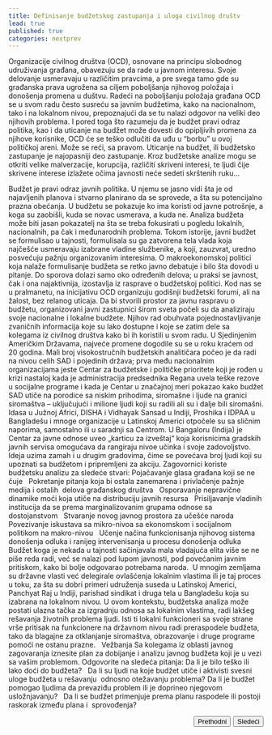 ```yaml
---
title: Definisanje budžetskog zastupanja i uloga civilnog društv
lead: true
published: true
categories: nextprev
---
```


Organizacije civilnog društva (OCD), osnovane na principu slobodnog udruživanja građana, obavezuju se da rade u javnom interesu. Svoje delovanje usmeravaju u različitim pravcima, a pre svega tamo gde su građanska prava ugrožena sa ciljem poboljšanja njihovog položaja i donošenja promena u duštvu. Radeći na poboljšanju položaja građana OCD se u svom radu često susreću sa javnim budžetima, kako na nacionalnom, tako i na lokalnom nivou, prepoznajući da se tu nalazi odgovor na veliki deo njihovih problema. 
I pored toga što razumeju da je budžet pravi odraz politika, kao i da uticanje na budžet može dovesti do opipljivih promena za njihove korisnike, OCD će se teško odlučiti da uđu u “borbu” u ovoj političkoj areni. Može se reći, sa pravom. Uticanje na budžet, ili budžetsko zastupanje je najopasniji deo zastupanje. Kroz budžetske analize mogu se otkriti velike malverzacije, korupcija, različiti skriveni interesi, te ljudi čije skrivene interese izlažete očima javnosti neće sedeti skrštenih ruku…

Budžet je pravi odraz javnih politika. U njemu se jasno vidi šta je od najavljenih planova i stvarno planirano da se sprovede, a šta su potencijalno prazna obećanja. U budžetu se pokazuje ko ima koristi od javne potrošnje, a koga su zaobišli, kuda se novac usmerava, a kuda ne. Analiza budžeta može biti jasan pokazatelj na šta se treba fokusirati u pogledu lokalnih, nacionalnih, pa čak i međunarodnih problema. 
Tokom istorije, javni budžet se formulisao u tajnosti, formulisala su ga zatvorena tela vlada koja najčešće usmeravaju izabrane vladine službenike, a koji, zauzvrat, uredno posvećuju pažnju organizovanim interesima. 
O makroekonomskoj politici koja nalaže formulisanje budžeta se retko javno debatuje i bilo šta dovodi u pitanje. Do sporova dolazi samo oko određenih delova; u praksi se javnost, čak i ona najaktivnija, izostavlja iz rasprave o budžetskoj politici. Kod nas se u pralmanetu, na inicijativu OCD organizuju godišnji budžetski forumi, ali na žalost, bez relanog uticaja.
Da bi stvorili prostor za javnu raspravu o budžetu, organizovani javni zastupnici širom sveta počeli su da analiziraju svoje nacionalne i lokalne budžete. Njihov rad obuhvata pojednostavljivanje zvaničnih informacija koje su lako dostupne i koje se zatim dele sa kolegama iz civilnog društva kako bi ih koristili u svom radu. 
U Sjedinjenim Američkim Državama, najveće promene dogodile su se u roku kraćem od 20 godina. Mali broj visokostručnih budžetskih analitičara počeo je da radi na nivou celih SAD i pojedinih država; prva među nacionalnim organizacijama jeste Centar za budžetske i političke prioritete koji je rođen u krizi nastaloj kada je administracija predsednika Regana uvela teške rezove u socijalne programe i kada je Centar u značajnoj meri pokazao kako budžet SAD utiče na porodice sa niskim prihodima, siromašne i ljude na granici siromaštva – uključujući i milione ljudi koji su radili ali su i dalje bili siromašni. 
Idasa u Južnoj Africi, DISHA i Vidhayak Sansad u Indiji, Proshika i IDPAA u Bangladešu i mnoge organizacije u Latinskoj Americi otpočele su sa sličnim naporima, samostalno ili u saradnji sa Centrom. U Bangaloru (Indija) je Centar za javne odnose uveo „karticu za izveštaj“ koja korisnicima gradskih javnih servisa omogućava da rangiraju nivoe učinka i svoje zadovoljstvo. Ideja uzima zamah i u drugim gradovima, čime se povećava broj ljudi koji su upoznati sa budžetom i pripremljeni za akciju. 
Zagovornici koriste budžetsku analizu za sledeće stvari: 
Pojačavanje glasa građana koji se ne čuje  
Pokretanje pitanja koja bi ostala zanemarena i privlačenje pažnje medija i ostalih  delova građanskog društva  
Osporavanje nepravične dinamike moći koja utiče na distribuciju javnih resursa  
Prisiljavanje vladinih institucija da se prema marginalizovanim grupama odnose sa  dostojanstvom  
Stvaranje novog javnog prostora za učešće naroda  
Povezivanje iskustava sa mikro-nivoa sa ekonomskom i socijalnom politikom na makro-nivou  
Učenje načina funkcionisanja njihovog sistema donošenja odluka i ranijeg intervenisanja u procesu donošenja odluka  
Budžet koga je nekada u tajnosti sačinjavala mala vladajuća elita više se ne piše reda radi, već se nalazi pod lupom javnosti, pod povećanim javnim pritiskom, kako bi bolje odgovarao potrebama naroda.  U mnogim zemljama su državne vlasti već delegirale ovlašćenja lokalnim vlastima ili je taj proces u toku, za šta su dobri primeri udruženja suseda u Latinskoj Americi, Panchyat Raj u Indiji, parishad sindikat i druga tela u Bangladešu koja su izabrana na lokalnom nivou. U ovom kontekstu, budžetska analiza može postati ulazna tačka za izgradnju odnosa sa lokalnim vlastima, radi lakšeg rešavanja životnih problema ljudi. Isti ti lokalni funkcioneri sa svoje strane vrše pritisak na funkcionere na državnom nivou radi preraspodele budžeta, tako da blagajne za otklanjanje siromaštva, obrazovanje i druge programe pomoći ne ostanu prazne.  
Vežbanja 
Sa kolegama iz oblasti javnog zagovaranja iznesite plan za dobijanje i analizu javnog budžeta koji je u vezi sa vašim problemom. Odgovorite na sledeća pitanja: 
Da li je bilo teško ili lako doći do budžeta?  
Da li su ljudi na koje budžet utiče i aktivisti svesni uloge budžeta u rešavanju  odnosno otežavanju problema? 
Da li je budžet pomogao ljudima da prevaziđu problem ili je doprineo njegovom  usložnjavanju?  
Da li se budžet primenjuje prema planu raspodele ili postoji raskorak između plana i  sprovođenja? 


<div id="next_prev_buttons" class="post-content">
    <button id="next" style="float: right;">Sledeći</button>
    <button id="prev" style="float: right; margin-right: 5px;">Prethodni</button>
</div>